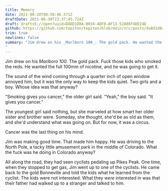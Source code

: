 ```yaml
---
title: Memory
date: 2021-08-28T00:50:46.571Z
draftDate: 2021-06-30T23:37:45.724Z
draft: drafts5://open?uuid=DA8D1D8A-B034-4DF8-AF13-52A86F4DE24D
github: https://github.com/tepiton/tepiton/blob/main/src/posts/da8d1d8a-b034-4df8-af13-52a86f4de24d.md
trim: true
newlines: false
summary: "Jim drew on his _Marlboro 100_. The gold pack. He wanted the full 100mm of nicotine, and he was going to get it.
"
---
```



Jim drew on his _Marlboro 100_. The gold pack. Fuck those kids who smoked the reds. He wanted the full 100mm of nicotine, and he was going to get it.

The sound of the wind coming through a quarter inch of open window annoyed him, but it was the only way to keep the kids quiet.
Two girls and a boy. Whose idea was that anyway?

"Smoking gives you cancer," the older girl said.
"Yeah," the boy said. "It gives you cancer."

The youngest girl said nothing, but she marveled at how smart her older sister and brother were. Someday, she thought, she'd be as old as them, and she'd understand what was going on. But for now, it was a circus.

Cancer was the last thing on his mind.

Jim was making good time. That made him happy.
He was driving to the North Pole,
a tacky little amusement park in the middle of Colorado.
What the fuck was he doing in Colorado anyway?

All along the road, they had seen cyclists pedaling up Pikes Peak.
One time, when they stopped to get gas, Jim went up to one of the cyclists. He came back to the gold Bonneville
and told the kids what he learned from the cyclist.
The kids were not interested.
What they _were_ interested in was
that their father had walked up to a stranger and talked to him.
